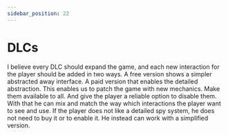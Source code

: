 ```yaml
---
sidebar_position: 22
---
```

# DLCs

I believe every DLC should expand the game, and each new interaction for the player should be added in two ways. A free version shows a simpler abstracted away interface. A paid version that enables the detailed abstraction. This enables us to patch the game with new mechanics. Make them available to all. And give the player a reliable option to disable them. With that he can mix and match the way which interactions the player want to see and use. If the player does not like a detailed spy system, he does not need to buy it or to enable it. He instead can work with a simplified version.